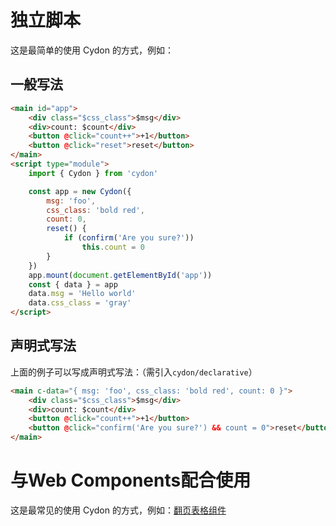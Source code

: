 # 独立脚本
这是最简单的使用 Cydon 的方式，例如：

## 一般写法
```html
<main id="app">
    <div class="$css_class">$msg</div>
    <div>count: $count</div>
    <button @click="count++">+1</button>
    <button @click="reset">reset</button>
</main>
<script type="module">
    import { Cydon } from 'cydon'

    const app = new Cydon({
        msg: 'foo',
        css_class: 'bold red',
        count: 0,
        reset() {
            if (confirm('Are you sure?'))
                this.count = 0
        }
    })
    app.mount(document.getElementById('app'))
    const { data } = app
    data.msg = 'Hello world'
    data.css_class = 'gray'
</script>
```

## 声明式写法
上面的例子可以写成声明式写法：（需引入`cydon/declarative`）
```html
<main c-data="{ msg: 'foo', css_class: 'bold red', count: 0 }">
    <div class="$css_class">$msg</div>
    <div>count: $count</div>
    <button @click="count++">+1</button>
    <button @click="confirm('Are you sure?') && count = 0">reset</button>
</main>
```

# 与Web Components配合使用
这是最常见的使用 Cydon 的方式，例如：[翻页表格组件](./s-table.md)

